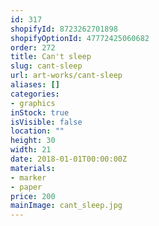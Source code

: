 ```yaml
---
id: 317
shopifyId: 8723262701898
shopifyOptionId: 47772425060682
order: 272
title: Can't sleep
slug: cant-sleep
url: art-works/cant-sleep
aliases: []
categories:
- graphics
inStock: true
isVisible: false
location: ""
height: 30
width: 21
date: 2018-01-01T00:00:00Z
materials:
- marker
- paper
price: 200
mainImage: cant_sleep.jpg
---
```

